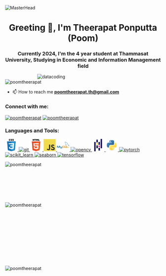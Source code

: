 <img src="https://miro.medium.com/v2/resize:fit:800:600/1*ei_Ce5ZqUHkhF9N1oku3Hg.gif" width="1200" height="300" alt="MasterHead">
<h1 align="center">Greeting 👋, I'm Theerapat Ponputta (Poom)</h1>
<h3 align="center">Currently 2024, I'm the 4 year student at Thammasat University, Studying in Economic and Information Management field</h3>
<img align="right" alt="datacoding" width="400" src="https://assets-global.website-files.com/5c19100c2b50073e6ee69da1/60d35967a853a1b14851703b_All%20the%20data%20(1).gif">

<p align="left"> <img src="https://komarev.com/ghpvc/?username=poomtheerapat&label=Profile%20views&color=0e75b6&style=flat" alt="poomtheerapat" /> </p>

- 📫 How to reach me **poomtheerapat.th@gmail.com**

<h3 align="left">Connect with me:</h3>
<p align="left">
<a href="https://linkedin.com/in/poomtheerapat" target="blank"><img align="center" src="https://raw.githubusercontent.com/rahuldkjain/github-profile-readme-generator/master/src/images/icons/Social/linked-in-alt.svg" alt="poomtheerapat" height="30" width="40" /></a>
<a href="https://fb.com/poomtheerapat" target="blank"><img align="center" src="https://raw.githubusercontent.com/rahuldkjain/github-profile-readme-generator/master/src/images/icons/Social/facebook.svg" alt="poomtheerapat" height="30" width="40" /></a>
</p>

<h3 align="left">Languages and Tools:</h3>
<p align="left"> <a href="https://www.w3schools.com/css/" target="_blank" rel="noreferrer"> <img src="https://raw.githubusercontent.com/devicons/devicon/master/icons/css3/css3-original-wordmark.svg" alt="css3" width="40" height="40"/> </a> <a href="https://git-scm.com/" target="_blank" rel="noreferrer"> <img src="https://www.vectorlogo.zone/logos/git-scm/git-scm-icon.svg" alt="git" width="40" height="40"/> </a> <a href="https://www.w3.org/html/" target="_blank" rel="noreferrer"> <img src="https://raw.githubusercontent.com/devicons/devicon/master/icons/html5/html5-original-wordmark.svg" alt="html5" width="40" height="40"/> </a> <a href="https://developer.mozilla.org/en-US/docs/Web/JavaScript" target="_blank" rel="noreferrer"> <img src="https://raw.githubusercontent.com/devicons/devicon/master/icons/javascript/javascript-original.svg" alt="javascript" width="40" height="40"/> </a> <a href="https://www.mysql.com/" target="_blank" rel="noreferrer"> <img src="https://raw.githubusercontent.com/devicons/devicon/master/icons/mysql/mysql-original-wordmark.svg" alt="mysql" width="40" height="40"/> </a> <a href="https://opencv.org/" target="_blank" rel="noreferrer"> <img src="https://www.vectorlogo.zone/logos/opencv/opencv-icon.svg" alt="opencv" width="40" height="40"/> </a> <a href="https://pandas.pydata.org/" target="_blank" rel="noreferrer"> <img src="https://raw.githubusercontent.com/devicons/devicon/2ae2a900d2f041da66e950e4d48052658d850630/icons/pandas/pandas-original.svg" alt="pandas" width="40" height="40"/> </a> <a href="https://www.python.org" target="_blank" rel="noreferrer"> <img src="https://raw.githubusercontent.com/devicons/devicon/master/icons/python/python-original.svg" alt="python" width="40" height="40"/> </a> <a href="https://pytorch.org/" target="_blank" rel="noreferrer"> <img src="https://www.vectorlogo.zone/logos/pytorch/pytorch-icon.svg" alt="pytorch" width="40" height="40"/> </a> <a href="https://scikit-learn.org/" target="_blank" rel="noreferrer"> <img src="https://upload.wikimedia.org/wikipedia/commons/0/05/Scikit_learn_logo_small.svg" alt="scikit_learn" width="40" height="40"/> </a> <a href="https://seaborn.pydata.org/" target="_blank" rel="noreferrer"> <img src="https://seaborn.pydata.org/_images/logo-mark-lightbg.svg" alt="seaborn" width="40" height="40"/> </a> <a href="https://www.tensorflow.org" target="_blank" rel="noreferrer"> <img src="https://www.vectorlogo.zone/logos/tensorflow/tensorflow-icon.svg" alt="tensorflow" width="40" height="40"/> </a> </p>



<p><img align="left" src="https://github-readme-stats.vercel.app/api/top-langs?username=poomtheerapat&show_icons=true&locale=en&layout=compact&theme=radical" alt="poomtheerapat" /></p>
<h3 align="left">⠀</h3>
<h3 align="left">⠀</h3>
<h3 align="left">⠀</h3>

<p>&nbsp;<img align="left" src="https://github-readme-stats.vercel.app/api?username=poomtheerapat&show_icons=true&locale=en&theme=radical" alt="poomtheerapat" /></p>
<h3 align="left">⠀</h3>
<h3 align="left">⠀</h3>
<h3 align="left">⠀</h3>
<h3 align="left">⠀</h3>
<p><img align="left" src="https://github-readme-streak-stats.herokuapp.com/?user=poomtheerapat&theme=radical" alt="poomtheerapat" /></p>
